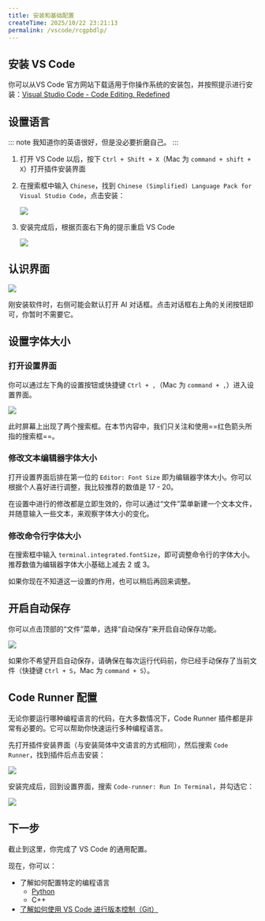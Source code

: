 ```yaml
---
title: 安装和基础配置
createTime: 2025/10/22 23:21:13
permalink: /vscode/rcgpbdlp/
---
```


## 安装 VS Code

你可以从VS Code 官方网站下载适用于你操作系统的安装包，并按照提示进行安装：[Visual Studio Code - Code Editing. Redefined](https://code.visualstudio.com/)

## 设置语言

::: note
我知道你的英语很好，但是没必要折磨自己。
:::

1. 打开 VS Code 以后，按下 `Ctrl + Shift + X`（Mac 为 `command + shift + X`）打开插件安装界面
2. 在搜索框中输入 `Chinese`，找到 `Chinese (Simplified) Language Pack for Visual Studio Code`，点击安装：

   ![](../images/1761146763356.png)

3. 安装完成后，根据页面右下角的提示重启 VS Code

   ![](../images/1761146814103.png)

## 认识界面

![](../images/1761147239079.png)

刚安装软件时，右侧可能会默认打开 AI 对话框。点击对话框右上角的关闭按钮即可，你暂时不需要它。

## 设置字体大小

### 打开设置界面

你可以通过左下角的设置按钮或快捷键 `Ctrl + ,`（Mac 为 `command + ,`）进入设置界面。

![](../images/1761147389264.png)

此时屏幕上出现了两个搜索框。在本节内容中，我们只关注和使用==红色箭头所指的搜索框==。

### 修改文本编辑器字体大小

打开设置界面后排在第一位的 `Editor: Font Size` 即为编辑器字体大小。你可以根据个人喜好进行调整，我比较推荐的数值是 17 - 20。

在设置中进行的修改都是立即生效的，你可以通过“文件”菜单新建一个文本文件，并随意输入一些文本，来观察字体大小的变化。

### 修改命令行字体大小

在搜索框中输入 `terminal.integrated.fontSize`，即可调整命令行的字体大小。推荐数值为编辑器字体大小基础上减去 2 或 3。

如果你现在不知道这一设置的作用，也可以稍后再回来调整。

## 开启自动保存

你可以点击顶部的“文件”菜单，选择“自动保存”来开启自动保存功能。

![](../images/1761188563510.png)

如果你不希望开启自动保存，请确保在每次运行代码前，你已经手动保存了当前文件（快捷键 `Ctrl + S`，Mac 为 `command + S`）。

## Code Runner 配置

无论你要运行哪种编程语言的代码，在大多数情况下，Code Runner 插件都是非常有必要的。它可以帮助你快速运行多种编程语言。

先打开插件安装界面（与安装简体中文语言的方式相同），然后搜索 `Code Runner`，找到插件后点击安装：

![](../images/1761147750670.png)

安装完成后，回到设置界面，搜索 `Code-runner: Run In Terminal`，并勾选它：

![](../images/1761147789089.png)

## 下一步

截止到这里，你完成了 VS Code 的通用配置。

现在，你可以：

- 了解如何配置特定的编程语言
  - [Python](./python.md)
  - C++
- [了解如何使用 VS Code 进行版本控制（Git）](/git/zzeqw9x5/)
